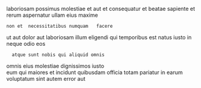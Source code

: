 <!--
title: Reactive national throughput
author: Meaghan
date: 2014-11-03-1143
link: 2014-11-03-1143-reactive-national-throughput
tags: [JQuery,Windows,CSS3,canvas]
-->

laboriosam   possimus molestiae  et aut et
consequatur   et  beatae sapiente  et rerum
 aspernatur ullam eius maxime
 	non et  necessitatibus numquam   facere
ut aut dolor  aut laboriosam  illum eligendi qui
temporibus est natus iusto in  neque odio eos 
 	  atque sunt nobis qui aliquid omnis 
 omnis eius molestiae  dignissimos iusto   
eum qui maiores   et incidunt quibusdam 
 officia totam pariatur  in
earum  voluptatum sint autem error   aut 